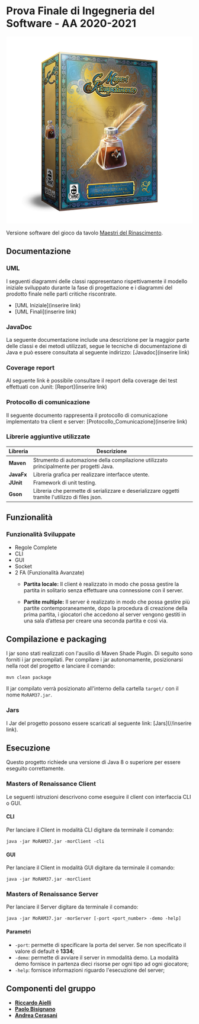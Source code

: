 # Prova Finale di Ingegneria del Software - AA 2020-2021
![alt text](src/main/resources/Masters-of-Renaissance_box3D.png)

Versione software del gioco da tavolo [Maestri del Rinascimento](http://www.craniocreations.it/prodotto/masters-of-renaissance/).

## Documentazione

### UML
I seguenti diagrammi delle classi rappresentano rispettivamente il modello iniziale sviluppato durante la fase di progettazione e i diagrammi del prodotto finale nelle parti critiche riscontrate.
- [UML Iniziale](inserire link)
- [UML Finali](inserire link)

### JavaDoc
La seguente documentazione include una descrizione per la maggior parte delle classi e dei metodi utilizzati, segue le tecniche di documentazione di Java e può essere consultata al seguente indirizzo: [Javadoc](inserire link)

### Coverage report
Al seguente link è possibile consultare il report della coverage dei test effettuati con Junit: [Report](inserire link)

### Protocollo di comunicazione
Il seguente documento rappresenta il protocollo di comunicazione implementato tra client e server: [Protocollo_Comunicazione](inserire link)

### Librerie aggiuntive utilizzate
|Libreria|Descrizione|
|---------------|-----------|
|__Maven__|Strumento di automazione della compilazione utilizzato principalmente per progetti Java.|
|__JavaFx__|Libreria grafica per realizzare interfacce utente.|
|__JUnit__|Framework di unit testing.|
|__Gson__|Libreria che permette di serializzare e deserializzare oggetti tramite l'utilizzo di files json.|

## Funzionalità
### Funzionalità Sviluppate
- Regole Complete
- CLI
- GUI
- Socket
- 2 FA (Funzionalità Avanzate)
    - __Partita locale:__ Il client è realizzato in modo che possa gestire la partita in solitario senza effettuare
      una connessione con il server.

    - __Partite multiple:__  Il server è realizzato in modo che possa gestire più partite contemporaneamente,
      dopo la procedura di creazione della prima partita, i giocatori che accedono al server vengono gestiti
      in una sala d’attesa per creare una seconda partita e così via.

## Compilazione e packaging
I jar sono stati realizzati con l'ausilio di Maven Shade Plugin.
Di seguito sono forniti i jar precompilati.
Per compilare i jar autonomamente, posizionarsi nella root del progetto e lanciare il comando:
```
mvn clean package
```
Il jar compilato verrà posizionato all'interno della cartella ```target/``` con il nome
```MoRAM37.jar```.

### Jars
I Jar del progetto possono essere scaricati al seguente link: [Jars](//inserire link).


## Esecuzione
Questo progetto richiede una versione di Java 8 o superiore per essere eseguito correttamente.

### Masters of Renaissance Client
Le seguenti istruzioni descrivono come eseguire il client con interfaccia CLI o GUI.

#### CLI
Per lanciare il Client in modalità CLI digitare da terminale il comando:
```
java -jar MoRAM37.jar -morClient -cli
```
#### GUI
Per lanciare il Client in modalità GUI digitare da terminale il comando:
```
java -jar MoRAM37.jar -morClient
```

### Masters of Renaissance Server
Per lanciare il Server digitare da terminale il comando:
```
java -jar MoRAM37.jar -morServer [-port <port_number> -demo -help]
```
#### Parametri
- `-port`: permette di specificare la porta del server. Se non specificato il valore di default è __1334__;
- `-demo`: permette di avviare il server in mmodalità demo. La modalità demo fornisce in partenza dieci risorse per ogni tipo ad ogni giocatore;
- `-help`: fornisce informazioni riguardo l'esecuzione del server;

## Componenti del gruppo
- [__Riccardo Aielli__](https://github.com/riccardoaielli)
- [__Paolo Bisignano__](https://github.com/PaoloBisignano)
- [__Andrea Cerasani__](https://github.com/andreacerasani)